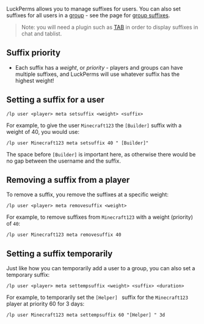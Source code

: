 
LuckPerms allows you to manage suffixes for users. You can also
set suffixes for all users in a [group](./groups.md) - see the page for
[group suffixes](./group-suffix.md).

> Note: you will need a plugin such as
  [TAB](https://modrinth.com/plugin/tab-was-taken)
  in order to display suffixes in chat and tablist.

## Suffix priority

- Each suffix has a *weight*, or *priority* - players and groups can have
  multiple suffixes, and LuckPerms will use whatever suffix has the highest
  weight!

## Setting a suffix for a user

``` text
/lp user <player> meta setsuffix <weight> <suffix>
```

For example, to give the user `Minecraft123` the `[Builder]` suffix with a
weight of 40, you would use:

``` text
/lp user Minecraft123 meta setsuffix 40 " [Builder]"
```

The space before `[Builder]` is important here, as otherwise there would be no
gap between the username and the suffix.

## Removing a suffix from a player

To remove a suffix, you remove the suffixes at a specific weight:

``` text
/lp user <player> meta removesuffix <weight>
```

For example, to remove suffixes from `Minecraft123` with a weight (priority) of
`40`:

``` text
/lp user Minecraft123 meta removesuffix 40
```

## Setting a suffix temporarily

Just like how you can temporarily add a user to a group, you can also set a
temporary suffix:

``` text
/lp user <player> meta settempsuffix <weight> <suffix> <duration>
```

For example, to temporarily set the `[Helper] ` suffix for the `Minecraft123`
player at priority 60 for 3 days:

``` text
/lp user Minecraft123 meta settempsuffix 60 "[Helper] " 3d
```